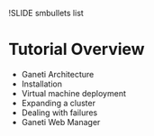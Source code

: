 !SLIDE smbullets list

# Tutorial Overview

* Ganeti Architecture
* Installation
* Virtual machine deployment
* Expanding a cluster
* Dealing with failures
* Ganeti Web Manager
